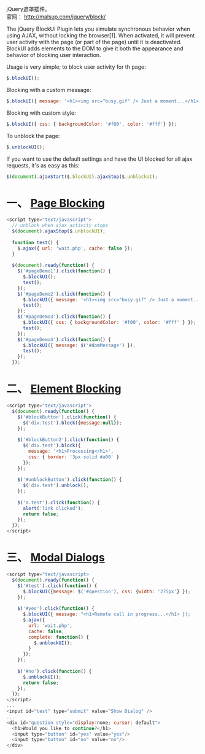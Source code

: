 jQuery遮罩插件。  
官网： http://malsup.com/jquery/block/  

The jQuery BlockUI Plugin lets you simulate synchronous behavior when using AJAX, without locking the browser[1]. When activated, it will prevent user activity with the page (or part of the page) until it is deactivated. BlockUI adds elements to the DOM to give it both the appearance and behavior of blocking user interaction.  

Usage is very simple; to block user activity for th page:  
```js
$.blockUI();
```
Blocking with a custom message:  
```js
$.blockUI({ message: '<h1><img src="busy.gif" /> Just a moment...</h1>' } );
```
Blocking with custom style:  
```js
$.blockUI({ css: { backgroundColor: '#f00', color: '#fff'} });
```
To unblock the page:
```js
$.unblockUI();
```
If you want to use the default settings and have the UI blocked for all ajax requests, it's as easy as this:  
```js
$(document).ajaxStart($.blockUI).ajaxStop($.unblockUI);
```

# 一、 [Page Blocking](http://malsup.com/jquery/block/#page)
```js
<script type="text/javascript">
  // unblock when ajax activity stops
  $(document).ajaxStop($.unblockUI);
  
  function test() {
    $.ajax({ url: 'wait.php', cache: false });
  }
  
  $(document).ready(function() {
    $('#pageDemo1').click(function() {
      $.blockUI();
      test();
    });
    $('#pageDemo2').click(function() {
      $.blockUI({ message: '<h1><img src="busy.gif" /> Just a moment...</h1>' });
      test();
    });
    $('#pageDemo3').click(function() {
      $.blockUI({ css: { backgroundColor: '#f00', color: '#fff' } });
      test();
    });
    $('#pageDemo4').click(function() {
      $.blockUI({ message: $('#domMessage') });
      test();
    });
  });
```

# 二、 [Element Blocking](http://malsup.com/jquery/block/#element)
```js
<script type="text/javascript">
  $(document).ready(function() {
    $('#blockButton').click(function() {
      $('div.test').block({message:null});
    });
    
    $('#blockButton2').click(function() {
      $('div.test').block({
        message: '<h1>Processing</h1>',
        css: { border: '3px solid #a00' }
      });
    });
    
    $('#unblockButton').click(function() { 
      $('div.test').unblock(); 
    }); 
 
    $('a.test').click(function() { 
      alert('link clicked'); 
      return false; 
    }); 
  }); 
</script>
```

# 三、 [Modal Dialogs](http://malsup.com/jquery/block/#dialog)
```js
<script type="text/javascript>
  $(document).ready(function() {
    $('#test').click(function() {
      $.blockUI({message: $('#question'), css: {width: '275px'} });
    });
    
    $('#yes').click(function() {
      $.blockUI({ message: "<h1>Remote call in progress...</h1> });
      $.ajax({
        url: 'wait.php',
        cache: false,
        complete: function() {
          $.unblockUI();
        }
      });
    });
    
    $('#no').click(function() {
      $.unblockUI();
      return false;
    });
  });
</script>
...
<input id="test" type="submit" value="Show Dialog" />
...
<div id="question style="display:none; cursor: default">
  <h1>Would you like to continue?</h1>
  <input type="button" id="yes" value="yes"/>
  <input type="button" id="no" value="no"/>
</div>
```
